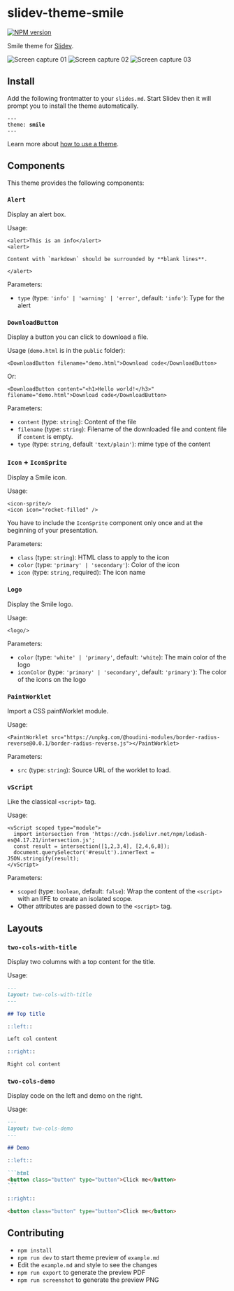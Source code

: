 # slidev-theme-smile

[![NPM version](https://img.shields.io/npm/v/slidev-theme-smile?color=3AB9D4&label=)](https://www.npmjs.com/package/slidev-theme-smile)

Smile theme for [Slidev](https://github.com/slidevjs/slidev).

<!--
  Learn more about how to write a theme:
  https://sli.dev/themes/write-a-theme.html
--->

<!--
  run `npm run dev` to check out the slides for more details of how to start writing a theme
-->

![Screen capture 01](./assets/screencapture-01.png)
![Screen capture 02](./assets/screencapture-02.png)
![Screen capture 03](./assets/screencapture-03.png)

## Install

Add the following frontmatter to your `slides.md`. Start Slidev then it will prompt you to install the theme automatically.

<pre><code>---
theme: <b>smile</b>
---</code></pre>

Learn more about [how to use a theme](https://sli.dev/themes/use).

## Components

This theme provides the following components:

### `Alert`

Display an alert box.

Usage:
```vue
<alert>This is an info</alert>
<alert>

Content with `markdown` should be surrounded by **blank lines**.

</alert>
```

Parameters:

* `type` (type: `'info' | 'warning' | 'error'`, default: `'info'`): Type for the alert

### `DownloadButton`

Display a button you can click to download a file.

Usage (`demo.html` is in the `public` folder):
```vue
<DownloadButton filename="demo.html">Download code</DownloadButton>
```

Or:
```vue
<DownloadButton content="<h1>Hello world!</h3>" filename="demo.html">Download code</DownloadButton>
```

Parameters:

* `content` (type: `string`): Content of the file
* `filename` (type: `string`): Filename of the downloaded file and content file if `content` is empty.
* `type` (type: `string`, default `'text/plain'`): mime type of the content

### `Icon` + `IconSprite`

Display a Smile icon.

Usage:
```vue
<icon-sprite/>
<icon icon="rocket-filled" />
```

You have to include the `IconSprite` component only once and at the beginning of your presentation.

Parameters:

* `class` (type: `string`): HTML class to apply to the icon
* `color` (type: `'primary' | 'secondary'`): Color of the icon
* `icon` (type: `string`, required): The icon name

### `Logo`

Display the Smile logo.

Usage:
```vue
<logo/>
```

Parameters:

* `color` (type: `'white' | 'primary'`, default: `'white`): The main color of the logo
* `iconColor` (type: `'primary' | 'secondary'`, default: `'primary'`): The color of the icons on the logo

### `PaintWorklet`

Import a CSS paintWorklet module.

Usage:
```vue
<PaintWorklet src="https://unpkg.com/@houdini-modules/border-radius-reverse@0.0.1/border-radius-reverse.js"></PaintWorklet>
```

Parameters:

* `src` (type: `string`): Source URL of the worklet to load.

### `vScript`

Like the classical `<script>` tag.

Usage:
```vue
<vScript scoped type="module">
  import intersection from 'https://cdn.jsdelivr.net/npm/lodash-es@4.17.21/intersection.js';
  const result = intersection([1,2,3,4], [2,4,6,8]);
  document.querySelector('#result').innerText = JSON.stringify(result);
</vScript>
```

Parameters:

* `scoped` (type: `boolean`, default: `false`): Wrap the content of the `<script>` with an IIFE to create an isolated scope.
* Other attributes are passed down to the `<script>` tag.

## Layouts

### `two-cols-with-title`

Display two columns with a top content for the title.

Usage:
~~~md
---
layout: two-cols-with-title
---

## Top title

::left::

Left col content

::right::

Right col content
~~~

### `two-cols-demo`

Display code on the left and demo on the right.

Usage:
~~~md
---
layout: two-cols-demo
---

## Demo

::left::

```html
<button class="button" type="button">Click me</button>
```

::right::

<button class="button" type="button">Click me</button>
~~~

## Contributing

- `npm install`
- `npm run dev` to start theme preview of `example.md`
- Edit the `example.md` and style to see the changes
- `npm run export` to generate the preview PDF
- `npm run screenshot` to generate the preview PNG
